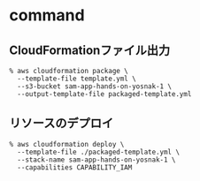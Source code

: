# command

## CloudFormationファイル出力

```shell
% aws cloudformation package \
  --template-file template.yml \
  --s3-bucket sam-app-hands-on-yosnak-1 \
  --output-template-file packaged-template.yml
```

## リソースのデプロイ

```shell
% aws cloudformation deploy \
  --template-file ./packaged-template.yml \
  --stack-name sam-app-hands-on-yosnak-1 \
  --capabilities CAPABILITY_IAM
```

